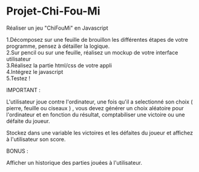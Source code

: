 # Projet-Chi-Fou-Mi

Réaliser un jeu "ChiFouMi" en Javascript



1.Décomposez sur une feuille de brouillon les différentes étapes de votre programme, pensez à détailler la logique.<br>
2.Sur pencil ou sur une feuille, réalisez un mockup de votre interface utilisateur<br>
3.Réalisez la partie html/css de votre appli<br>
4.Intégrez le javascript<br>
5.Testez !


IMPORTANT :

L'utilisateur joue contre l'ordinateur, une fois qu'il a selectionné son choix ( pierre, feuille ou ciseaux ) , vous
devez générer un choix aléatoire pour l'ordinateur et en fonction du résultat, comptabiliser une victoire ou une défaite
du joueur.

Stockez dans une variable les victoires et les défaites du joueur et affichez à l'utilisateur son score.



BONUS :

Afficher un historique des parties jouées à l'utilisateur.
